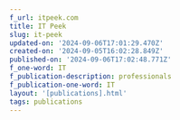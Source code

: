 ```yaml
---
f_url: itpeek.com
title: IT Peek
slug: it-peek
updated-on: '2024-09-06T17:01:29.470Z'
created-on: '2024-09-05T16:02:28.849Z'
published-on: '2024-09-06T17:02:48.771Z'
f_one-word: IT
f_publication-description: professionals
f_publication-one-word: IT
layout: '[publications].html'
tags: publications
---
```



